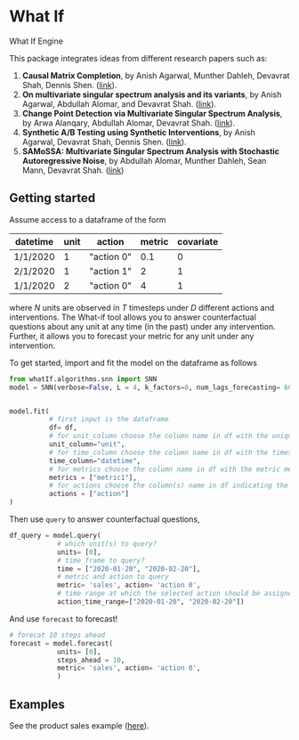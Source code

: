 # What If
What If Engine


This package integrates ideas from different research papers such as:

1. **Causal Matrix Completion**, by Anish Agarwal, Munther Dahleh, Devavrat Shah, Dennis Shen. ([link](https://proceedings.mlr.press/v195/agarwal23c/agarwal23c.pdf)).
2. **On multivariate singular spectrum analysis and its variants**, by Anish Agarwal, Abdullah Alomar, and Devavrat Shah. ([link](https://arxiv.org/abs/2006.13448)).
3. **Change Point Detection via Multivariate Singular Spectrum Analysis**, by Arwa Alanqary, Abdullah Alomar, Devavrat Shah. ([link](https://proceedings.neurips.cc/paper_files/paper/2021/hash/c348616cd8a86ee661c7c98800678fad-Abstract.html)).
4. **Synthetic A/B Testing using Synthetic Interventions**,  by Anish Agarwal, Devavrat Shah, Dennis Shen. ([link](https://arxiv.org/abs/2006.07691)).
5. **SAMoSSA: Multivariate Singular Spectrum Analysis with Stochastic Autoregressive Noise**, by Abdullah Alomar, Munther Dahleh, Sean Mann, Devavrat Shah. ([link](https://arxiv.org/pdf/2305.16491.pdf))


## Getting started

Assume access to a dataframe of the form 

| datetime | unit | action     | metric | covariate |
| -------- | ---- | ---------- | ------ | --------- |
| 1/1/2020 | 1    | "action 0" | 0.1    | 0         |
| 2/1/2020 | 1    | "action 1" | 2      | 1         |
| 1/1/2020 | 2    | "action 0" | 4      | 1         |

where $N$ units are observed in $T$ timesteps under $D$ different actions and interventions. The What-if tool allows you to answer counterfactual questions about any unit at any time (in the past) under any intervention. Further, it allows you to forecast your metric for any unit under any intervention. 

To get started, import and fit the model on the dataframe as follows

```python
from whatIf.algorithms.snn import SNN
model = SNN(verbose=False, L = 4, k_factors=8, num_lags_forecasting= 60)


model.fit(
          # first input is the dataframe
          df= df, 
          # for unit_column choose the column name in df with the unique identifier for units (unit in this data)
          unit_column="unit",
          # for time_column choose the column name in df with the timestamps (datetime in this data)
          time_column="datetime",
          # for metrics choose the column name in df with the metric measurements (metric1 in this data)
          metrics = ["metric1"],
          # for actions choose the column(s) name in df indicating the intervention (action in this data)
          actions = ["action"]
)

```


Then use `query` to answer counterfactual questions,

```python
df_query = model.query(
            # which unit(s) to query?
            units= [0], 
            # time frame to query?
            time = ["2020-01-20", "2020-02-20"],
            # metric and action to query
            metric= 'sales', action= 'action 0', 
            # time range at which the selected action should be assigned (for other timesteps,  the observed action will be assigned)
            action_time_range=["2020-01-20", "2020-02-20"])
```


And use `forecast` to forecast!

```python
# forecat 10 steps ahead
forecast = model.forecast(
            units= [0], 
            steps_ahead = 10,
            metric= 'sales', action= 'action 0', 
            )
```

## Examples

See the product sales example ([here](https://github.com/AbdullahO/whatIf/blob/main/Example/product%20sales/product%20sales%20example.ipynb)).
